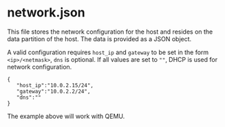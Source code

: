 # network.json

This file stores the network configuration for the host and resides on the data partition of the host. The data is provided as a JSON object.

A valid configuration requires `host_ip` and `gateway` to be set in the form `<ip>/<netmask>`, `dns` is optional. If all values are set to `""`, DHCP is used for network configuration.

```text
{
   "host_ip":"10.0.2.15/24",
   "gateway":"10.0.2.2/24",
   "dns":""
}
```

The example above will work with QEMU.


